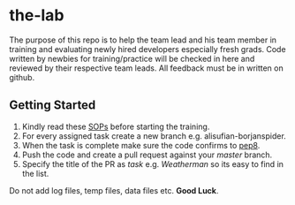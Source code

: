 the-lab
=======
The purpose of this repo is to help the team lead and his team member in training and evaluating newly hired developers especially fresh grads. Code written by newbies for training/practice will be checked in here and reviewed by their respective team leads. All feedback must be in written on github.

## Getting Started

1. Kindly read these [SOPs](https://docs.google.com/document/d/1jXP9B9MFCKNWbMIyDBqRtronE8jYQlaf9NYxovZiCZQ/edit) before starting the training.
2. For every assigned task create a new branch e.g. alisufian-borjanspider.
3. When the task is complete make sure the code confirms to [pep8](https://www.python.org/dev/peps/pep-0008/).
4. Push the code and create a pull request against your *master* branch.
5. Specify the title of the PR as *task* e.g. *Weatherman* so its easy to find in the list.

Do not add log files, temp files, data files etc.
**Good Luck**.
